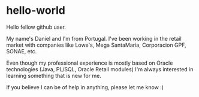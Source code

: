 # hello-world

Hello fellow github user.

My name's Daniel and I'm from Portugal.
I've been working in the retail market with companies like Lowe's, Mega SantaMaria, Corporacion GPF, SONAE, etc.

Even though my professional experience is mostly based on Oracle technologies (Java, PL/SQL, Oracle Retail modules) I'm always interested in learning something that is new for me.

If you believe I can be of help in anything, please let me know :)
